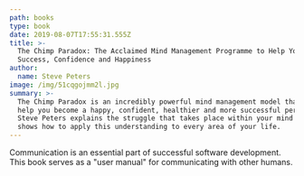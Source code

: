 ```yaml
---
path: books
type: book
date: 2019-08-07T17:55:31.555Z
title: >-
  The Chimp Paradox: The Acclaimed Mind Management Programme to Help You Achieve
  Success, Confidence and Happiness
author:
  name: Steve Peters
image: /img/51cqgojmm2l.jpg
summary: >-
  The Chimp Paradox is an incredibly powerful mind management model that can
  help you become a happy, confident, healthier and more successful person. Prof
  Steve Peters explains the struggle that takes place within your mind and then
  shows how to apply this understanding to every area of your life.
---
```

Communication is an essential part of successful software development. This book serves as a "user manual" for communicating with other humans.

